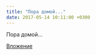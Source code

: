 ```yaml
---
title: "Пора домой..."
date: 2017-05-14 10:11:00 +0300
---
```


Пора домой...

[Вложение](/assets/vk_photos/1/TZebBjqZJbQ.jpg)
